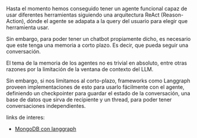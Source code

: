 Hasta el momento hemos conseguido tener un agente funcional capaz de usar diferentes herramientas siguiendo una arquitectura ReAct (Reason-Action), dónde el agente se adapata a la query del usuario para elegir que herramienta usar.

Sin embargo, para poder tener un chatbot propiamente dicho, es necesario que este tenga una memoria a corto plazo. Es decir, que pueda seguir una conversación.

El tema de la memoria de los agentes no es trivial en absoluto, entre otras razones por la limitación de la ventana de contexto del LLM.

Sin embargo, si nos limitamos al corto-plazo, frameworks como Langgraph proveen implementaciones de esto para usarlo fácilmente con el agente, definiendo un checkpointer para guardar el estado de la conversación, una base de datos que sirva de recipiente y un thread, para poder tener conversaciones independientes.

links de interes:

- [MongoDB con langgraph](https://www.mongodb.com/docs/atlas/ai-integrations/langgraph/)